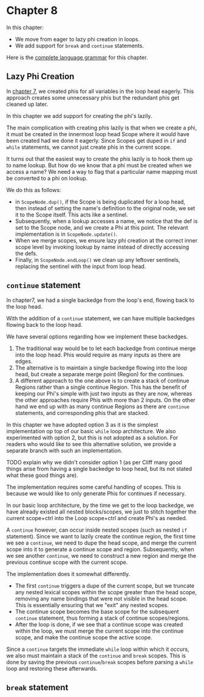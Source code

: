 # Chapter 8

In this chapter:

* We move from eager to lazy phi creation in loops.
* We add support for `break` and `continue` statements.

Here is the [complete language grammar](docs/08-grammar.md) for this chapter.

## Lazy Phi Creation

In [chapter 7](../chapter07/README.md), we created phis for all variables in the loop head eagerly. This approach creates some unnecessary 
phis but the redundant phis get cleaned up later.

In this chapter we add support for creating the phi's lazily. 

The main complication with creating phis lazily is that when we create a phi, it must be created in the innermost loop head Scope where
it would have been created had we done it eagerly. Since Scopes get duped in `if` and `while` statements, we cannot just create phis
in the current scope.

It turns out that the easiest way to create the phis lazily is to hook them up to name lookup. But how do we know that a phi must be
created when we access a name? We need a way to flag that a particular name mapping must be converted to a phi on lookup.

We do this as follows:

* in `ScopeNode.dup()`, if the Scope is being duplicated for a loop head, then instead of setting the name's definition to the original node, we set it to the Scope itself. This acts like a sentinel.
* Subsequently, when a lookup accesses a name, we notice that the def is set to the Scope node, and we create a Phi at this point. The relevant implementation is in `ScopeNode.update()`.
* When we merge scopes, we ensure lazy phi creation at the correct inner scope level by invoking lookup by name instead of directly accessing the defs.
* Finally, in `ScopeNode.endLoop()` we clean up any leftover sentinels, replacing the sentinel with the input from loop head.

## `continue` statement

In chapter7, we had a single backedge from the loop's end, flowing back to the loop head. 

With the addition of a `continue` statement, we can have multiple backedges flowing back to the loop head. 

We have several options regarding how we implement these backedges.

1. The traditional way would be to let each backedge from continue merge into the loop head. Phis would require as many inputs as there are edges.
2. The alternative is to maintain a single backedge flowing into the loop head, but create a separate merge point (Region) for the continues. 
3. A different approach to the one above is to create a stack of continue Regions rather than a single continue Region. This has the benefit of keeping our Phi's simple with just two inputs as they are now, whereas the other approaches require Phis with more than 2 inputs. On the other hand we end up with as many continue Regions as there are `continue` statements, and corresponding phis that are stacked.

In this chapter we have adopted option 3 as it is the simplest implementation op top of our basic `while` loop architecture.
We also experimented with option 2, but this is not adopted as a solution. For readers who would like to see this alternative solution, we provide a separate branch with such an implementation.

TODO explain why we didn't consider option 1 (as per Cliff many good things arise from having a single backedge to loop head, but its not stated what these good things are).

The implementation requires some careful handling of scopes. This is because we would like to only generate Phis for continues if necessary.

In our basic loop architecture, by the time we get to the loop backedge, we have already existed all nested blocks/scopes, we just to stitch together the
current scope+ctrl into the Loop scope+ctrl and create Phi's as needed.

A `continue` however, can occur inside nested scopes (such as nested `if` statement). Since we want to lazily create the continue region, the first time
we see a `continue`, we need to dupe the head scope, and merge the current scope into it to generate a continue scope and region. Subsequently, when we 
see another `continue`, we need to construct a new region and merge the previous continue scope with the current scope.

The implementation does it somewhat differently. 

* The first `continue` triggers a dupe of the current scope, but we truncate any nested lexical 
scopes within the scope greater than the head scope, removing any name bindings that were not visible in the head scope. This is essentially ensuring that we "exit" any nested scopes.
* The continue scope becomes the base scope for the subsequent `continue` statement, thus forming a stack of continue scopes/regions. 
* After the loop is done, if we see that a continue scope was created within the loop, we must merge the current scope into the continue scope, and make the continue scope the active scope.

Since a `continue` targets the immediate `while` loop within which it occurs, we also must maintain a stack of the `continue` and `break` scopes.
This is done by saving the previous `continue`/`break` scopes before parsing a `while` loop and restoring these afterwards.

## `break` statement




